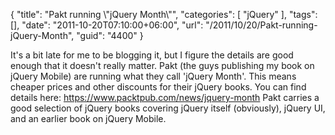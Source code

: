 {
	"title": "Pakt running \\\"jQuery Month\\\"",
	"categories": [
		"jQuery"
	],
	"tags": [],
	"date": "2011-10-20T07:10:00+06:00",
	"url": "/2011/10/20/Pakt-running-jQuery-Month",
	"guid": "4400"
}

It's a bit late for me to be blogging it, but I figure the details are good enough that it doesn't really matter. Pakt (the guys publishing my book on jQuery Mobile) are running what they call 'jQuery Month'. This means cheaper prices and other discounts for their jQuery books. You can find details here: <a href="https://www.packtpub.com/news/jquery-month">https://www.packtpub.com/news/jquery-month</a> Pakt carries a good selection of jQuery books covering jQuery itself (obviously), jQuery UI, and an earlier book on jQuery Mobile.